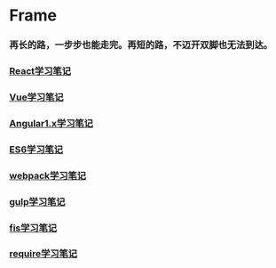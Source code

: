 # Frame
### 再长的路，一步步也能走完。再短的路，不迈开双脚也无法到达。

### [React学习笔记](https://github.com/CanFoo/frame/tree/master/react)

### [Vue学习笔记](https://github.com/CanFoo/frame/tree/master/vue)

### [Angular1.x学习笔记](https://github.com/canfoo/frame/tree/master/angular)

### [ES6学习笔记](https://github.com/CanFoo/frame/tree/master/studyES6)

### [webpack学习笔记](https://github.com/CanFoo/frame/tree/master/webpack)

### [gulp学习笔记](https://github.com/CanFoo/frame/tree/master/gulp)

### [fis学习笔记](https://github.com/CanFoo/frame/tree/master/fis)

### [require学习笔记](https://github.com/CanFoo/frame/tree/master/require)
